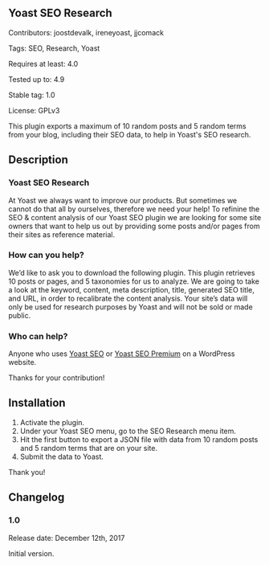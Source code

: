 ## Yoast SEO Research
Contributors: joostdevalk, ireneyoast, jjcomack

Tags: SEO, Research, Yoast

Requires at least: 4.0

Tested up to: 4.9

Stable tag: 1.0

License: GPLv3


This plugin exports a maximum of 10 random posts and 5 random terms from your blog, including their SEO data, to help in Yoast's SEO research.

## Description
### Yoast SEO Research
At Yoast we always want to improve our products. But sometimes we cannot do that all by ourselves, therefore we need your help! To refinine the SEO & content analysis of our Yoast SEO plugin we are looking for some site owners that want to help us out by providing some posts and/or pages from their sites as reference material. 

### How can you help? 
We’d like to ask you to download the following plugin. This plugin retrieves 10 posts or pages, and 5 taxonomies for us to analyze. We are going to take a look at the keyword, content, meta description, title, generated SEO title, and URL, in order to recalibrate the content analysis. Your site’s data will only be used for research purposes by Yoast and will not be sold or made public. 

### Who can help? 
Anyone who uses [Yoast SEO](https://yoast.com/wordpress/plugins/seo/) or [Yoast SEO Premium](https://yoast.com/wordpress/plugins/seo/) on a WordPress website.

Thanks for your contribution!

## Installation

1. Activate the plugin.
2. Under your Yoast SEO menu, go to the SEO Research menu item.
3. Hit the first button to export a JSON file with data from 10 random posts and 5 random terms that are on your site.
4. Submit the data to Yoast.

Thank you!

## Changelog

### 1.0

Release date: December 12th, 2017

Initial version.
